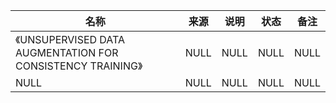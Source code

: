 |名称  |  来源   | 说明  |状态   | 备注  |
|  ----  | ----  |----  | ----  |----  |
| 《UNSUPERVISED DATA AUGMENTATION FOR CONSISTENCY TRAINING》  | NULL |NULL |NULL |NULL |
| NULL  | NULL |NULL |NULL |NULL |
